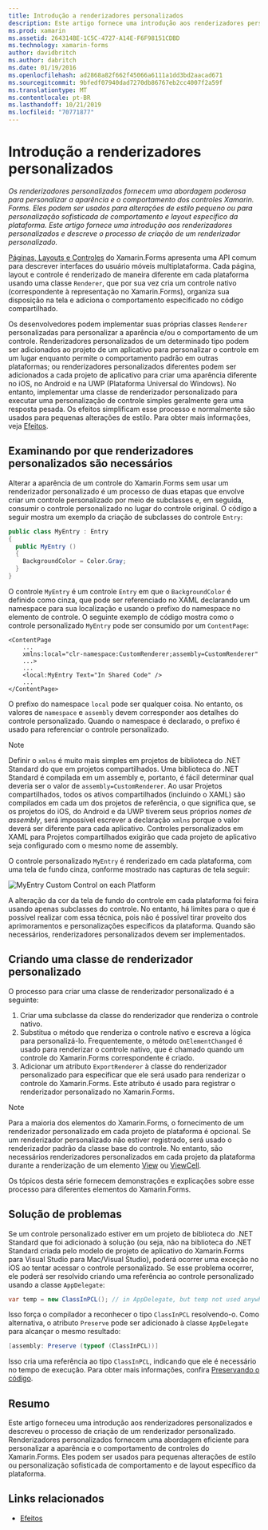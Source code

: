 ```yaml
---
title: Introdução a renderizadores personalizados
description: Este artigo fornece uma introdução aos renderizadores personalizados e descreve o processo de criação de um renderizador personalizado.
ms.prod: xamarin
ms.assetid: 264314BE-1C5C-4727-A14E-F6F98151CDBD
ms.technology: xamarin-forms
author: davidbritch
ms.author: dabritch
ms.date: 01/19/2016
ms.openlocfilehash: ad2868a82f662f45066a6111a1dd3bd2aacad671
ms.sourcegitcommit: 9bfedf07940dad7270db86767eb2cc4007f2a59f
ms.translationtype: MT
ms.contentlocale: pt-BR
ms.lasthandoff: 10/21/2019
ms.locfileid: "70771877"
---
```

# <a name="introduction-to-custom-renderers"></a>Introdução a renderizadores personalizados

_Os renderizadores personalizados fornecem uma abordagem poderosa para personalizar a aparência e o comportamento dos controles Xamarin. Forms. Eles podem ser usados para alterações de estilo pequeno ou para personalização sofisticada de comportamento e layout específico da plataforma. Este artigo fornece uma introdução aos renderizadores personalizados e descreve o processo de criação de um renderizador personalizado._

[Páginas, Layouts e Controles](~/xamarin-forms/user-interface/controls/index.md) do Xamarin.Forms apresenta uma API comum para descrever interfaces do usuário móveis multiplataforma. Cada página, layout e controle é renderizado de maneira diferente em cada plataforma usando uma classe `Renderer`, que por sua vez cria um controle nativo (correspondente à representação no Xamarin.Forms), organiza sua disposição na tela e adiciona o comportamento especificado no código compartilhado.

Os desenvolvedores podem implementar suas próprias classes `Renderer` personalizadas para personalizar a aparência e/ou o comportamento de um controle. Renderizadores personalizados de um determinado tipo podem ser adicionados ao projeto de um aplicativo para personalizar o controle em um lugar enquanto permite o comportamento padrão em outras plataformas; ou renderizadores personalizados diferentes podem ser adicionados a cada projeto de aplicativo para criar uma aparência diferente no iOS, no Android e na UWP (Plataforma Universal do Windows). No entanto, implementar uma classe de renderizador personalizado para executar uma personalização de controle simples geralmente gera uma resposta pesada. Os efeitos simplificam esse processo e normalmente são usados para pequenas alterações de estilo. Para obter mais informações, veja [Efeitos](~/xamarin-forms/app-fundamentals/effects/index.md).

## <a name="examining-why-custom-renderers-are-necessary"></a>Examinando por que renderizadores personalizados são necessários

Alterar a aparência de um controle do Xamarin.Forms sem usar um renderizador personalizado é um processo de duas etapas que envolve criar um controle personalizado por meio de subclasses e, em seguida, consumir o controle personalizado no lugar do controle original. O código a seguir mostra um exemplo da criação de subclasses do controle `Entry`:

```csharp
public class MyEntry : Entry
{
  public MyEntry ()
  {
    BackgroundColor = Color.Gray;
  }
}
```

O controle `MyEntry` é um controle `Entry` em que o `BackgroundColor` é definido como cinza, que pode ser referenciado no XAML declarando um namespace para sua localização e usando o prefixo do namespace no elemento de controle. O seguinte exemplo de código mostra como o controle personalizado `MyEntry` pode ser consumido por um `ContentPage`:

```xaml
<ContentPage
    ...
    xmlns:local="clr-namespace:CustomRenderer;assembly=CustomRenderer"
    ...>
    ...
    <local:MyEntry Text="In Shared Code" />
    ...
</ContentPage>
```

O prefixo do namespace `local` pode ser qualquer coisa. No entanto, os valores de `namespace` e `assembly` devem corresponder aos detalhes do controle personalizado. Quando o namespace é declarado, o prefixo é usado para referenciar o controle personalizado.

> [!NOTE]
> Definir o `xmlns` é muito mais simples em projetos de biblioteca do .NET Standard do que em projetos compartilhados. Uma biblioteca do .NET Standard é compilada em um assembly e, portanto, é fácil determinar qual deveria ser o valor de `assembly=CustomRenderer`. Ao usar Projetos compartilhados, todos os ativos compartilhados (incluindo o XAML) são compilados em cada um dos projetos de referência, o que significa que, se os projetos do iOS, do Android e da UWP tiverem seus próprios *nomes de assembly*, será impossível escrever a declaração `xmlns` porque o valor deverá ser diferente para cada aplicativo. Controles personalizados em XAML para Projetos compartilhados exigirão que cada projeto de aplicativo seja configurado com o mesmo nome de assembly.

O controle personalizado `MyEntry` é renderizado em cada plataforma, com uma tela de fundo cinza, conforme mostrado nas capturas de tela seguir:

![](introduction-images/screenshots.png "MyEntry Custom Control on each Platform")

A alteração da cor da tela de fundo do controle em cada plataforma foi feira usando apenas subclasses do controle. No entanto, há limites para o que é possível realizar com essa técnica, pois não é possível tirar proveito dos aprimoramentos e personalizações específicos da plataforma. Quando são necessários, renderizadores personalizados devem ser implementados.

## <a name="creating-a-custom-renderer-class"></a>Criando uma classe de renderizador personalizado

O processo para criar uma classe de renderizador personalizado é a seguinte:

1. Criar uma subclasse da classe do renderizador que renderiza o controle nativo.
1. Substitua o método que renderiza o controle nativo e escreva a lógica para personalizá-lo. Frequentemente, o método `OnElementChanged` é usado para renderizar o controle nativo, que é chamado quando um controle do Xamarin.Forms correspondente é criado.
1. Adicionar um atributo `ExportRenderer` à classe do renderizador personalizado para especificar que ele será usado para renderizar o controle do Xamarin.Forms. Este atributo é usado para registrar o renderizador personalizado no Xamarin.Forms.

> [!NOTE]
> Para a maioria dos elementos do Xamarin.Forms, o fornecimento de um renderizador personalizado em cada projeto de plataforma é opcional. Se um renderizador personalizado não estiver registrado, será usado o renderizador padrão da classe base do controle. No entanto, são necessários renderizadores personalizados em cada projeto da plataforma durante a renderização de um elemento [View](xref:Xamarin.Forms.View) ou [ViewCell](xref:Xamarin.Forms.ViewCell).

Os tópicos desta série fornecem demonstrações e explicações sobre esse processo para diferentes elementos do Xamarin.Forms.

## <a name="troubleshooting"></a>Solução de problemas

Se um controle personalizado estiver em um projeto de biblioteca do .NET Standard que foi adicionado à solução (ou seja, não na biblioteca do .NET Standard criada pelo modelo de projeto de aplicativo do Xamarin.Forms para Visual Studio para Mac/Visual Studio), poderá ocorrer uma exceção no iOS ao tentar acessar o controle personalizado. Se esse problema ocorrer, ele poderá ser resolvido criando uma referência ao controle personalizado usando a classe `AppDelegate`:

```csharp
var temp = new ClassInPCL(); // in AppDelegate, but temp not used anywhere
```

Isso força o compilador a reconhecer o tipo `ClassInPCL` resolvendo-o. Como alternativa, o atributo `Preserve` pode ser adicionado à classe `AppDelegate` para alcançar o mesmo resultado:

```csharp
[assembly: Preserve (typeof (ClassInPCL))]
```

Isso cria uma referência ao tipo `ClassInPCL`, indicando que ele é necessário no tempo de execução. Para obter mais informações, confira [Preservando o código](~/ios/deploy-test/linker.md).

## <a name="summary"></a>Resumo

Este artigo forneceu uma introdução aos renderizadores personalizados e descreveu o processo de criação de um renderizador personalizado. Renderizadores personalizados fornecem uma abordagem eficiente para personalizar a aparência e o comportamento de controles do Xamarin.Forms. Eles podem ser usados para pequenas alterações de estilo ou personalização sofisticada de comportamento e de layout específico da plataforma.

## <a name="related-links"></a>Links relacionados

- [Efeitos](~/xamarin-forms/app-fundamentals/effects/index.md)
